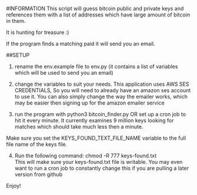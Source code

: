 #INFORMATION
This script will guess bitcoin public and private keys and
references them with a list of addresses which have large amount of bitcoin in them.

It is hunting for treasure :)

If the program finds a matching paid it will send you an email.


##SETUP

1) rename the env.example file to env.py (it contains a list of variables which will be used to send you an email)

2) change the variables to suit your needs. This application uses AWS SES CREDENTIALS, So you will need to already have an amazon ses account to use it. You can also simply change the way the emailer works,
which may be easier then signing up for the amazon emailer service

3) run the program with python3 bitcoin_finder.py OR set up a cron job to hit it every minute. It currently examines 9 million keys looking for matches which should take much less then a minute.

Make sure you set the KEYS_FOUND_TEXT_FILE_NAME variable to the full file name of the keys file.

4) Run the following command: chmod -R 777 keys-found.txt    
This will make sure your keys-found.txt file is writable.
You may even want to run a cron job to constantly change this if you are pulling a later version from github


Enjoy!
